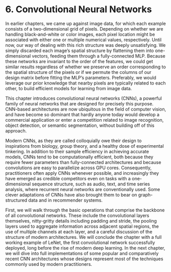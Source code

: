
# 6. Convolutional Neural Networks
In earlier chapters, we came up against image data, for which each example consists of a two-dimensional grid of pixels. Depending on whether we are handling black-and-white or color images, each pixel location might be associated with either one or multiple numerical values, respectively. Until now, our way of dealing with this rich structure was deeply unsatisfying. We simply discarded each image’s spatial structure by flattening them into one-dimensional vectors, feeding them through a fully-connected MLP. Because these networks are invariant to the order of the features, we could get similar results regardless of whether we preserve an order corresponding to the spatial structure of the pixels or if we permute the columns of our design matrix before fitting the MLP’s parameters. Preferably, we would leverage our prior knowledge that nearby pixels are typically related to each other, to build efficient models for learning from image data.

This chapter introduces convolutional neural networks (CNNs), a powerful family of neural networks that are designed for precisely this purpose. CNN-based architectures are now ubiquitous in the field of computer vision, and have become so dominant that hardly anyone today would develop a commercial application or enter a competition related to image recognition, object detection, or semantic segmentation, without building off of this approach.

Modern CNNs, as they are called colloquially owe their design to inspirations from biology, group theory, and a healthy dose of experimental tinkering. In addition to their sample efficiency in achieving accurate models, CNNs tend to be computationally efficient, both because they require fewer parameters than fully-connected architectures and because convolutions are easy to parallelize across GPU cores. Consequently, practitioners often apply CNNs whenever possible, and increasingly they have emerged as credible competitors even on tasks with a one-dimensional sequence structure, such as audio, text, and time series analysis, where recurrent neural networks are conventionally used. Some clever adaptations of CNNs have also brought them to bear on graph-structured data and in recommender systems.

First, we will walk through the basic operations that comprise the backbone of all convolutional networks. These include the convolutional layers themselves, nitty-gritty details including padding and stride, the pooling layers used to aggregate information across adjacent spatial regions, the use of multiple channels at each layer, and a careful discussion of the structure of modern architectures. We will conclude the chapter with a full working example of LeNet, the first convolutional network successfully deployed, long before the rise of modern deep learning. In the next chapter, we will dive into full implementations of some popular and comparatively recent CNN architectures whose designs represent most of the techniques commonly used by modern practitioners.
